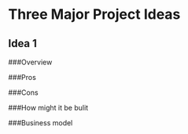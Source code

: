 Three Major Project Ideas
===========================================

Idea 1
-----

###Overview

###Pros

###Cons

###How might it be bulit


###Business model
